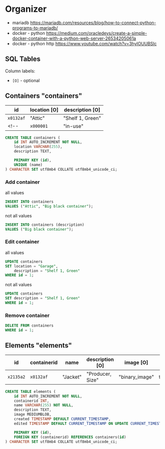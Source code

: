 # Organizer

- mariadb https://mariadb.com/resources/blog/how-to-connect-python-programs-to-mariadb/
- docker - python https://medium.com/oracledevs/create-a-simple-docker-container-with-a-python-web-server-26534205061a
- docker - python http https://www.youtube.com/watch?v=3hyIOUUBSlc

## SQL Tables

Column labels:

- `[O]` - optional


## Containers "containers"

| id          | location [O]   | description [O]    |
|-------------|----------------|--------------------|
| `x0132af`   | "Attic"        | "Shelf 1, Green"   |
<!-- | `x000001`   | "in-use"    | "in-use"       | "Out of the box"   | -->

```sql
CREATE TABLE containers (
    id INT AUTO_INCREMENT NOT NULL,
    location VARCHAR(255),
    description TEXT,

    PRIMARY KEY (id),
    UNIQUE (name)
) CHARACTER SET utf8mb4 COLLATE utf8mb4_unicode_ci;
```

### Add container

all values

```sql
INSERT INTO containers
VALUES ("Attic", "Big black container");
```

not all values

```sql
INSERT INTO containers (description)
VALUES ("Big black container");
```

### Edit container

all values

```sql
UPDATE containers
SET location = "Garage",
    description = "Shelf 1, Green"
WHERE id = 1;
```

not all values

```sql
UPDATE containers
SET description = "Shelf 1, Green"
WHERE id = 1;
```

### Remove container
```sql
DELETE FROM containers
WHERE id = 1;
```

## Elements "elements"

<!-- The goal: -->
<!-- | id          | containerid    | name        | description [O]    | category [O]   | image [O]      | created    | last edited|
|-------------|----------------|-------------|--------------------|----------------|----------------|------------|------------|
| `x2135a2`   | `x0132af`      | "Jacket"    | "Producer, Size"   | "Clothes"      | "binary_image" | timestamp  | timestamp  | -->

<!-- Basic -->
| id          | containerid    | name        | description [O]    | image [O]      | created    | edited     |
|-------------|----------------|-------------|--------------------|----------------|------------|------------|
| `x2135a2`   | `x0132af`      | "Jacket"    | "Producer, Size"   | "binary_image" | timestamp  | timestamp  |

```sql
CREATE TABLE elements (
    id INT AUTO_INCREMENT NOT NULL,
    containerid INT,
    name VARCHAR(255) NOT NULL,
    description TEXT,
    image MEDIUMBLOB,
    created TIMESTAMP DEFAULT CURRENT_TIMESTAMP,
    edited TIMESTAMP DEFAULT CURRENT_TIMESTAMP ON UPDATE CURRENT_TIMESTAMP,

    PRIMARY KEY (id),
    FOREIGN KEY (containerid) REFERENCES containers(id)
) CHARACTER SET utf8mb4 COLLATE utf8mb4_unicode_ci;
```

<!-- ## TODO


### Elements in use "elements-in-use"

Note: copy table of "elements" or simple container called "in use"

**Note:**
Used for elements temporarily taken out from container - in use.
Thanks to this entry is not lost (name, image, description).

### Users ?????

| id    | username | password |
|-------|----------|----------|
| `x69` | `wasu`   | "qwerty" |

### Categories "categories" ?????

| id          | name        |
|-------------|-------------|
| `x12`       | "Clothes"   |
| `x16`       | "Shoes"     |
### Locations "locations" ?????

| id          | name        |
|-------------|-------------|
| `x12`       | "Garage"    |
| `x13`       | "Attic"     | -->